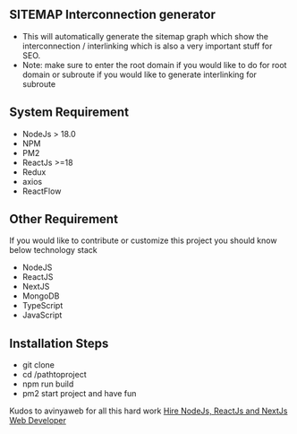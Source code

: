 ## SITEMAP Interconnection generator
- This will automatically generate the sitemap graph which show the interconnection / interlinking which is also a very important stuff for SEO.
- Note: make sure to enter the root domain if you would like to do for root domain or subroute if you would like to generate interlinking for subroute


## System Requirement
- NodeJs > 18.0
- NPM
- PM2
- ReactJs >=18
- Redux
- axios
- ReactFlow

## Other Requirement
If you would like to contribute or customize this project you should know below technology stack
- NodeJS
- ReactJS
- NextJS
- MongoDB
- TypeScript
- JavaScript

## Installation Steps
- git clone
- cd /pathtoproject
- npm run build
- pm2 start project
and have fun

Kudos to avinyaweb for all this hard work
[Hire NodeJs, ReactJs and NextJs Web Developer](https://avinyaweb.com/services/)
